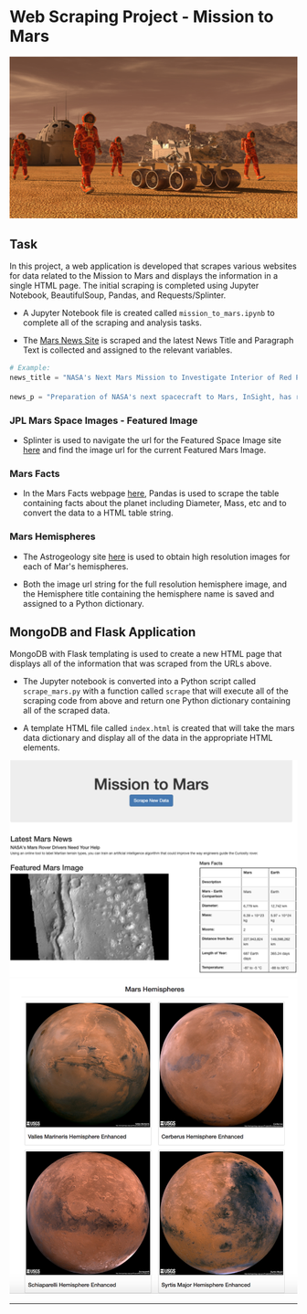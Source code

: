 # Web Scraping Project - Mission to Mars

![mission_to_mars](Images/mission_to_mars.png)

## Task

In this project, a web application is developed that scrapes various websites for data related to the Mission to Mars and displays the information in a single HTML page. The initial scraping is completed using Jupyter Notebook, BeautifulSoup, Pandas, and Requests/Splinter.


* A Jupyter Notebook file is created called `mission_to_mars.ipynb` to complete all of the scraping and analysis tasks. 

* The [Mars News Site](https://redplanetscience.com) is scraped and the latest News Title and Paragraph Text is collected and assigned to the relevant variables. 

```python
# Example:
news_title = "NASA's Next Mars Mission to Investigate Interior of Red Planet"

news_p = "Preparation of NASA's next spacecraft to Mars, InSight, has ramped up this summer, on course for launch next May from Vandenberg Air Force Base in central California -- the first interplanetary launch in history from America's West Coast."
```

### JPL Mars Space Images - Featured Image

* Splinter is used to navigate the url for the Featured Space Image site [here](https://spaceimages-mars.com) and find the image url for the current Featured Mars Image.

### Mars Facts

* In the Mars Facts webpage [here](https://galaxyfacts-mars.com), Pandas is used to scrape the table containing facts about the planet including Diameter, Mass, etc and to convert the data to a HTML table string.

### Mars Hemispheres

* The Astrogeology site [here](https://marshemispheres.com) is used to obtain high resolution images for each of Mar's hemispheres.

* Both the image url string for the full resolution hemisphere image, and the Hemisphere title containing the hemisphere name is saved and assigned to a Python dictionary.

## MongoDB and Flask Application

MongoDB with Flask templating is used to create a new HTML page that displays all of the information that was scraped from the URLs above.

* The Jupyter notebook is converted into a Python script called `scrape_mars.py` with a function called `scrape` that will execute all of the scraping code from above and return one Python dictionary containing all of the scraped data.

* A template HTML file called `index.html` is created that will take the mars data dictionary and display all of the data in the appropriate HTML elements. 

![final_app_part1.png](Images/final_app_part1.png)
![final_app_part2.png](Images/final_app_part2.png)

- - -

